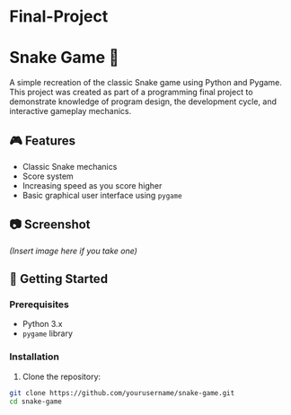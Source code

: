 # Final-Project
# Snake Game 🐍

A simple recreation of the classic Snake game using Python and Pygame. This project was created as part of a programming final project to demonstrate knowledge of program design, the development cycle, and interactive gameplay mechanics.

## 🎮 Features

- Classic Snake mechanics
- Score system
- Increasing speed as you score higher
- Basic graphical user interface using `pygame`

## 📷 Screenshot

*(Insert image here if you take one)*

## 🚀 Getting Started

### Prerequisites

- Python 3.x
- `pygame` library

### Installation

1. Clone the repository:
```bash
git clone https://github.com/yourusername/snake-game.git
cd snake-game
